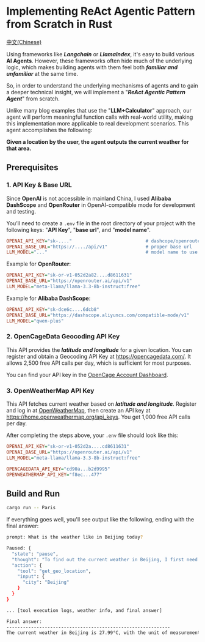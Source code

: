 
# Implementing ReAct Agentic Pattern from Scratch in Rust

[中文(Chinese)](./README-cn.md)

Using frameworks like ***Langchain*** or ***LlamaIndex***, it's easy to build various **AI Agents**. However, these frameworks often hide much of the underlying logic, which makes building agents with them feel both ***familiar and unfamiliar*** at the same time.

So, in order to understand the underlying mechanisms of agents and to gain a deeper technical insight, we will implement a "***ReAct Agentic Pattern Agent***" from scratch.

Unlike many blog examples that use the "**LLM+Calculator**" approach, our agent will perform meaningful function calls with real-world utility, making this implementation more applicable to real development scenarios. This agent accomplishes the following:

**Given a location by the user, the agent outputs the current weather for that area.**

## Prerequisites

### 1. API Key & Base URL

Since **OpenAI** is not accessible in mainland China, I used **Alibaba DashScope** and **OpenRouter** in OpenAI-compatible mode for development and testing.

You’ll need to create a `.env` file in the root directory of your project with the following keys: "**API Key**", "**base url**", and "**model name**".

```ini
OPENAI_API_KEY="sk-...."                           # dashcope/openrouter api key
OPENAI_BASE_URL="https://..../api/v1"              # proper base url
LLM_MODEL="..."                                    # model name to use
```

Example for **OpenRouter**:

```ini
OPENAI_API_KEY="sk-or-v1-052d2a82....d8611631"
OPENAI_BASE_URL="https://openrouter.ai/api/v1"
LLM_MODEL="meta-llama/llama-3.3-8b-instruct:free"
```

Example for **Alibaba DashScope**:

```ini
OPENAI_API_KEY="sk-dce6c....6dcb8"
OPENAI_BASE_URL="https://dashscope.aliyuncs.com/compatible-mode/v1"
LLM_MODEL="qwen-plus"
```

### 2. OpenCageData Geocoding API Key

This API provides the ***latitude and longitude*** for a given location. You can register and obtain a Geocoding API Key at https://opencagedata.com/. It allows 2,500 free API calls per day, which is sufficient for most purposes.

You can find your API key in the [OpenCage Account Dashboard](https://opencagedata.com/dashboard#geocoding).

### 3. OpenWeatherMap API Key

This API fetches current weather based on ***latitude and longitude***. Register and log in at [OpenWeatherMap](https://openweathermap.org/), then create an API key at https://home.openweathermap.org/api_keys. You get 1,000 free API calls per day.

After completing the steps above, your `.env` file should look like this:

```ini
OPENAI_API_KEY="sk-or-v1-052d2a....cd8611631"
OPENAI_BASE_URL="https://openrouter.ai/api/v1"
LLM_MODEL="meta-llama/llama-3.3-8b-instruct:free"

OPENCAGEDATA_API_KEY="cd90a...b2d9995"
OPENWEATHERMAP_API_KEY="f8ec...477"
```

## Build and Run

```sh
cargo run -- Paris
```

If everything goes well, you'll see output like the following, ending with the final answer:

```sh
prompt: What is the weather like in Beijing today?

Paused: {
  "state": "pause",
  "thought": "To find out the current weather in Beijing, I first need to get the latitude and longitude of Beijing, then use the get_weather tool with these coordinates.",
  "action": {
    "tool": "get_geo_location",
    "input": {
      "city": "Beijing"
    }
  }
}

... [tool execution logs, weather info, and final answer]

Final answer:
------------------------------------------------------------
The current weather in Beijing is 27.99°C, with the unit of measurement being Celsius.
```
